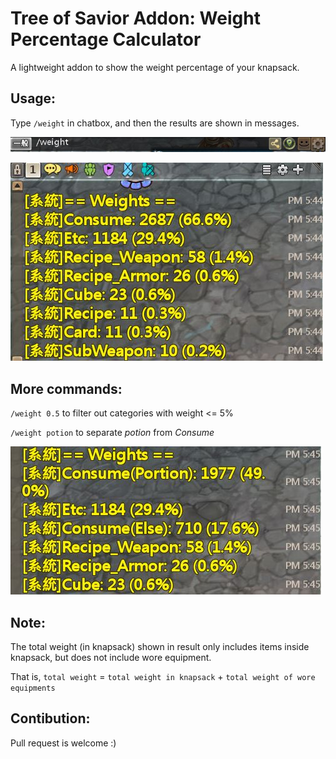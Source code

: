# Tree of Savior Addon: Weight Percentage Calculator

A lightweight addon to show the weight percentage of your knapsack.

## Usage:
Type `/weight` in chatbox, and then the results are shown in messages.

![type `/weight` in chatbox](https://github.com/hiiwave/TosAddon-weightpercentage/blob/master/demo/command.JPG)

![result image](https://github.com/hiiwave/TosAddon-weightpercentage/blob/master/demo/output1.JPG)

## More commands:
`/weight 0.5` to filter out categories with weight <= 5%

`/weight potion` to separate *potion* from *Consume*

![result](https://github.com/hiiwave/TosAddon-weightpercentage/blob/master/demo/output2.JPG)

## Note:
The total weight (in knapsack) shown in result only includes items inside knapsack, but does not include wore equipment.

That is, `total weight` = `total weight in knapsack` + `total weight of wore equipments`

## Contibution:
Pull request is welcome :)
